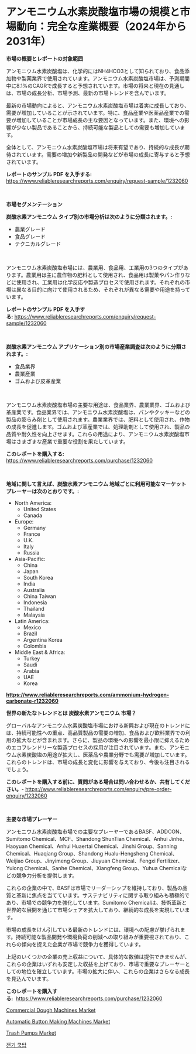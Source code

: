 <p><h1>アンモニウム水素炭酸塩市場の規模と市場動向：完全な産業概要（2024年から2031年）</h1></p><p><strong>市場の概要とレポートの対象範囲</strong></p>
<p><p>アンモニウム水素炭酸塩は、化学的にはNH4HCO3として知られており、食品添加物や製薬業界で使用されています。アンモニウム水素炭酸塩市場は、予測期間中に8.1%のCAGRで成長すると予想されています。市場の将来と現在の見通しは、市場の成長分析、市場予測、最新の市場トレンドを含んでいます。</p><p>最新の市場動向によると、アンモニウム水素炭酸塩市場は着実に成長しており、需要が増加していることが示されています。特に、食品産業や医薬品産業での需要が増加していることが市場成長の主な要因となっています。また、環境への影響が少ない製品であることから、持続可能な製品としての需要も増加しています。</p><p>全体として、アンモニウム水素炭酸塩市場は将来有望であり、持続的な成長が期待されています。需要の増加や新製品の開発などが市場の成長に寄与すると予想されています。</p></p>
<p><strong>レポートのサンプル PDF を入手する:</strong> <a href="https://www.reliableresearchreports.com/enquiry/request-sample/1232060">https://www.reliableresearchreports.com/enquiry/request-sample/1232060</a></p>
<p>&nbsp;</p>
<p><strong>市場セグメンテーション</strong></p>
<p><strong>炭酸水素アンモニウム タイプ別の市場分析は次のように分類されます。:</strong></p>
<p><ul><li>農業グレード</li><li>食品グレード</li><li>テクニカルグレード</li></ul></p>
<p>&nbsp;</p>
<p><p>アンモニウム水素炭酸塩市場には、農業用、食品用、工業用の3つのタイプがあります。農業用は主に農作物の肥料として使用され、食品用は製菓やパン作りなどに使用され、工業用は化学反応や製造プロセスで使用されます。それぞれの市場は異なる目的に向けて使用されるため、それぞれが異なる需要や用途を持っています。</p></p>
<p><strong>レポートのサンプル PDF を入手する:</strong>&nbsp;<a href="https://www.reliableresearchreports.com/enquiry/request-sample/1232060">https://www.reliableresearchreports.com/enquiry/request-sample/1232060</a></p>
<p>&nbsp;</p>
<p><strong> 炭酸水素アンモニウム アプリケーション別の市場産業調査は次のように分類されます。:</strong></p>
<p><ul><li>食品業界</li><li>農業産業</li><li>ゴムおよび皮革産業</li></ul></p>
<p>&nbsp;</p>
<p><p>アンモニウム水素炭酸塩市場の主要な用途は、食品業界、農業業界、ゴムおよび革産業です。食品業界では、アンモニウム水素炭酸塩は、パンやクッキーなどの製品の膨らみ剤として使用されます。農業業界では、肥料として使用され、作物の成長を促進します。ゴムおよび革産業では、処理助剤として使用され、製品の品質や耐久性を向上させます。これらの用途により、アンモニウム水素炭酸塩市場はさまざまな産業で重要な役割を果たしています。</p></p>
<p><strong>このレポートを購入する:</strong>&nbsp; <a href="https://www.reliableresearchreports.com/purchase/1232060">https://www.reliableresearchreports.com/purchase/1232060</a></p>
<p>&nbsp;</p>
<p><strong>地域に関して言えば、炭酸水素アンモニウム 地域ごとに利用可能なマーケットプレーヤーは次のとおりです。:</strong></p>
<p><ul>
    <li>
        North America:
        <ul>
            <li>United States</li>
            <li>Canada</li>
        </ul>
    </li>
    <li>
        Europe:
        <ul>
            <li>Germany</li>
            <li>France</li>
            <li>U.K.</li>
            <li>Italy</li>
            <li>Russia</li>
        </ul>
    </li>
    <li>
        Asia-Pacific:
        <ul>
            <li>China</li>
            <li>Japan</li>
            <li>South Korea</li>
            <li>India</li>
            <li>Australia</li>
            <li>China Taiwan</li>
            <li>Indonesia</li>
            <li>Thailand</li>
            <li>Malaysia</li>
        </ul>
    </li>
    <li>
        Latin America:
        <ul>
            <li>Mexico</li>
            <li>Brazil</li>
            <li>Argentina Korea</li>
            <li>Colombia</li>
        </ul>
    </li>
    <li>
        Middle East & Africa:
        <ul>
            <li>Turkey</li>
            <li>Saudi</li>
            <li>Arabia</li>
            <li>UAE</li>
            <li>Korea</li>
        </ul>
    </li>
    </ul></p>
<p><strong><a href="https://www.reliableresearchreports.com/ammonium-hydrogen-carbonate-r1232060">https://www.reliableresearchreports.com/ammonium-hydrogen-carbonate-r1232060</a></strong>&nbsp;</p>
<p><strong>世界の新たなトレンドとは 炭酸水素アンモニウム 市場？</strong></p>
<p><p>グローバルなアンモニウム水素炭酸塩市場における新興および現在のトレンドには、持続可能性への重点、高品質製品の需要の増加、食品および飲料業界での利用の拡大などが含まれます。さらに、製品の環境への影響を最小限に抑えるためのエコフレンドリーな製造プロセスの採用が注目されています。また、アンモニウム水素炭酸塩の用途が拡大し、医薬品や農業分野でも需要が増加しています。これらのトレンドは、市場の成長と変化に影響を与えており、今後も注目されるでしょう。</p></p>
<p><strong>このレポートを購入する前に、質問がある場合は問い合わせるか、共有してください。</strong>- <a href="https://www.reliableresearchreports.com/enquiry/pre-order-enquiry/1232060">https://www.reliableresearchreports.com/enquiry/pre-order-enquiry/1232060</a></p>
<p>&nbsp;</p>
<p><strong>主要な市場プレーヤー</strong></p>
<p><p>アンモニウム水素炭酸塩市場での主要なプレーヤーであるBASF、ADDCON、Sumitomo Chemical、MCF、Shandong ShunTian Chemical、Anhui Jinhe、Haoyuan Chemical、Anhui Huaertai Chemical、Jinshi Group、Sanning Chemical、Huaqiang Group、Shandong Hualu-Hengsheng Chemical、Weijiao Group、Jinyimeng Group、Jiuyuan Chemical、Fengxi Fertilizer、Yulong Chemical、Sanhe Chemical、Xiangfeng Group、Yuhua Chemicalなどの競争力分析を提供します。</p><p>これらの企業の中で、BASFは市場でリーダーシップを維持しており、製品の品質と革新に焦点を当てています。サステナビリティに関する取り組みも積極的であり、市場での競争力を強化しています。Sumitomo Chemicalは、技術革新と世界的な展開を通じて市場シェアを拡大しており、継続的な成長を実現しています。</p><p>市場の成長をけん引している最新のトレンドには、環境への配慮が挙げられます。持続可能な製品開発や環境負荷の削減への取り組みが重要視されており、これらの傾向を捉えた企業が市場で競争力を獲得しています。</p><p>上記のいくつかの企業の売上収益について、具体的な数値は提供できませんが、これらの企業はいずれも安定した収益を上げており、市場で重要なプレーヤーとしての地位を確立しています。市場の拡大に伴い、これらの企業はさらなる成長を見込んでいます。</p></p>
<p><strong>このレポートを購入する:</strong>&nbsp;&nbsp;<a href="https://www.reliableresearchreports.com/purchase/1232060">https://www.reliableresearchreports.com/purchase/1232060</a></p>
<p><p><a href="https://www.linkedin.com/pulse/commercial-dough-machines-market-size-focuses-dynamics-mxbse?trackingId=ymSxN4t%2FL2FcJZ63trJzGg%3D%3D">Commercial Dough Machines Market</a></p><p><a href="https://www.linkedin.com/pulse/automatic-button-making-machines-market-research-report-gpabe?trackingId=LTiFRArw4pb2WlP7Y8soLA%3D%3D">Automatic Button Making Machines Market</a></p><p><a href="https://github.com/JameTravis/Market-Research-Report-List-4/blob/main/trash-pumps-market.md">Trash Pumps Market</a></p><p><a href="https://github.com/laholand/Market-Research-Report-List-3/blob/main/151365720369.md">전기 쿡탑</a></p></p>
